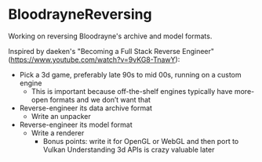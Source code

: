 # BloodrayneReversing
Working on reversing Bloodrayne's archive and model formats.

Inspired by daeken's "Becoming a Full Stack Reverse Engineer" (https://www.youtube.com/watch?v=9vKG8-TnawY):
- Pick a 3d game, preferably late 90s to mid 00s, running on a custom engine
  - This is important because off-the-shelf engines typically have more-open formats and we don’t want that
- Reverse-engineer its data archive format
  - Write an unpacker
- Reverse-engineer its model format
  - Write a renderer
    - Bonus points: write it for OpenGL or WebGL and then port to Vulkan
      Understanding 3d APIs is crazy valuable later
